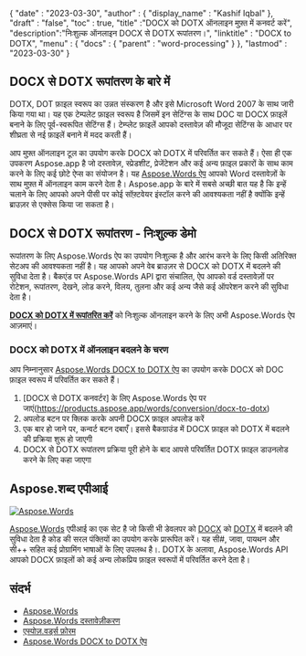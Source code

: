 {
  "date" : "2023-03-30",
  "author" : {
    "display_name" : "Kashif Iqbal"
},
  "draft" : "false",
  "toc" : true,
  "title" :"DOCX को DOTX ऑनलाइन मुफ़्त में कनवर्ट करें",
  "description":"निःशुल्क ऑनलाइन DOCX से DOTX रूपांतरण।",
  "linktitle" : "DOCX to DOTX",
  "menu" : {
    "docs" : {
      "parent" : "word-processing"
}
},
  "lastmod" : "2023-03-30"
}

## DOCX से DOTX रूपांतरण के बारे में

DOTX, DOT फ़ाइल स्वरूप का उन्नत संस्करण है और इसे Microsoft Word 2007 के साथ जारी किया गया था। यह एक टेम्पलेट फ़ाइल स्वरूप है जिसमें इन सेटिंग्स के साथ DOC या DOCX फ़ाइलें बनाने के लिए पूर्व-स्वरूपित सेटिंग्स हैं। टेम्प्लेट फ़ाइलें आपको दस्तावेज़ की मौजूदा सेटिंग्स के आधार पर शीघ्रता से नई फ़ाइलें बनाने में मदद करती हैं।

आप मुफ़्त ऑनलाइन टूल का उपयोग करके DOCX को DOTX में परिवर्तित कर सकते हैं। ऐसा ही एक उपकरण Aspose.app है जो दस्तावेज़, स्प्रेडशीट, प्रेजेंटेशन और कई अन्य फ़ाइल प्रकारों के साथ काम करने के लिए कई छोटे ऐप्स का संयोजन है। यह [Aspose.Words ऐप](https://products.aspose.app/words/family) आपको Word दस्तावेज़ों के साथ मुफ़्त में ऑनलाइन काम करने देता है। Aspose.app के बारे में सबसे अच्छी बात यह है कि इन्हें चलाने के लिए आपको अपने पीसी पर कोई सॉफ़्टवेयर इंस्टॉल करने की आवश्यकता नहीं है क्योंकि इन्हें ब्राउज़र से एक्सेस किया जा सकता है।

## DOCX से DOTX रूपांतरण - निःशुल्क डेमो

रूपांतरण के लिए Aspose.Words ऐप का उपयोग निःशुल्क है और आरंभ करने के लिए किसी अतिरिक्त सेटअप की आवश्यकता नहीं है। यह आपको अपने वेब ब्राउज़र से DOCX को DOTX में बदलने की सुविधा देता है। बैकएंड पर Aspose.Words API द्वारा संचालित, ऐप आपको वर्ड दस्तावेज़ों पर रोटेशन, रूपांतरण, देखने, लोड करने, विलय, तुलना और कई अन्य जैसे कई ऑपरेशन करने की सुविधा देता है।

**[DOCX को DOTX में रूपांतरित करें](https://products.aspose.app/words/conversion/docx-to-dotx)** को निःशुल्क ऑनलाइन करने के लिए अभी Aspose.Words ऐप आज़माएं।

### DOCX को DOTX में ऑनलाइन बदलने के चरण

आप निम्नानुसार [Aspose.Words DOCX to DOTX ऐप](https://products.aspose.app/words/conversion/docx-to-dotx) का उपयोग करके DOCX को DOC फ़ाइल स्वरूप में परिवर्तित कर सकते हैं।

1. [DOCX से DOTX कनवर्टर] के लिए Aspose.Words ऐप पर जाएं(https://products.aspose.app/words/conversion/docx-to-dotx)
1. अपलोड बटन पर क्लिक करके अपनी DOCX फ़ाइल अपलोड करें
1. एक बार हो जाने पर, कन्वर्ट बटन दबाएँ। इससे बैकग्राउंड में DOCX फ़ाइल को DOTX में बदलने की प्रक्रिया शुरू हो जाएगी
1. DOCX से DOTX रूपांतरण प्रक्रिया पूरी होने के बाद आपसे परिवर्तित DOTX फ़ाइल डाउनलोड करने के लिए कहा जाएगा

## Aspose.शब्द एपीआई

[![Aspose.Words](../try-aspose-words.png)](https://products.aspose.com/words/)

[Aspose.Words](https://products.aspose.com/words/) एपीआई का एक सेट है जो किसी भी डेवलपर को [DOCX](/hi/word-processing/docx/) को [DOTX](/hi/word-processing/dotx/) में बदलने की सुविधा देता है  कोड की सरल पंक्तियों का उपयोग करके प्रारूपित करें। यह सी#, जावा, पायथन और सी++ सहित कई प्रोग्रामिंग भाषाओं के लिए उपलब्ध है।. DOTX के अलावा, Aspose.Words API आपको DOCX फ़ाइलों को कई अन्य लोकप्रिय फ़ाइल स्वरूपों में परिवर्तित करने देता है।

## संदर्भ

* [Aspose.Words](https://products.aspose.com/words/)
* [Aspose.Words दस्तावेज़ीकरण](https://docs.aspose.com/words/)
* [एस्पोज़.वर्ड्स फ़ोरम](https://forum.aspose.com/c/words/8)
* [Aspose.Words DOCX to DOTX ऐप](https://products.aspose.app/words/conversion/docx-to-dotx)

